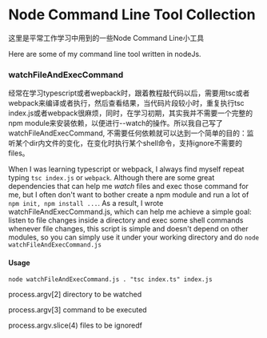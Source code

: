 # Node Command Line Tool Collection

这里是平常工作学习中用到的一些Node Command Line小工具

Here are some of my command line tool written in nodeJs.

### watchFileAndExecCommand

经常在学习typescript或者wepback时，跟着教程敲代码以后，需要用tsc或者webpack来编译或者执行，然后查看结果，当代码片段较小时，重复执行tsc index.js或者webpack很麻烦，同时，在学习初期，其实我并不需要一个完整的npm module来安装依赖，以便进行--watch的操作。所以我自己写了watchFileAndExecCommand, 不需要任何依赖就可以达到一个简单的目的：监听某个dir内文件的变化，在变化时执行某个shell命令，支持ignore不需要的files。

When I was learning typescript or webpack, I always find myself repeat typing `tsc index.js` or `webpack`. Although there are some great dependencies that can help me *watch* files and exec those command for me, but I often don't want to bother create a npm module and run a lot of `npm init, npm install ...`. As a result, I wrote watchFileAndExecCommand.js, which can help me achieve a simple goal: listen to file changes inside a directory and exec some shell commands whenever file changes, this script is simple and doesn't depend on other modules, so you can simply use it under your working directory and do `node watchFileAndExecCommand.js`

#### Usage
```
node watchFileAndExecCommand.js . "tsc index.ts" index.js
``` 

process.argv[2]  directory to be watched

process.argv[3]  command to be executed

process.argv.slice(4)  files to be ignoredf
